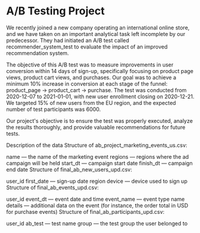 # A/B Testing Project
We recently joined a new company operating an international online store, and we have taken on an important analytical task left incomplete by our predecessor. They had initiated an A/B test called recommender_system_test to evaluate the impact of an improved recommendation system.

The objective of this A/B test was to measure improvements in user conversion within 14 days of sign-up, specifically focusing on product page views, product cart views, and purchases. Our goal was to achieve a minimum 10% increase in conversion at each stage of the funnel: product_page → product_cart → purchase. The test was conducted from 2020-12-07 to 2021-01-01, with new user enrollment closing on 2020-12-21. We targeted 15% of new users from the EU region, and the expected number of test participants was 6000.

Our project's objective is to ensure the test was properly executed, analyze the results thoroughly, and provide valuable recommendations for future tests.

Description of the data
Structure of ab_project_marketing_events_us.csv:

name — the name of the marketing event
regions — regions where the ad campaign will be held
start_dt — campaign start date
finish_dt — campaign end date
Structure of final_ab_new_users_upd.csv:

user_id
first_date — sign-up date
region
device — device used to sign up
Structure of final_ab_events_upd.csv:

user_id
event_dt — event date and time
event_name — event type name
details — additional data on the event (for instance, the order total in USD for purchase events)
Structure of final_ab_participants_upd.csv:

user_id
ab_test — test name
group — the test group the user belonged to
